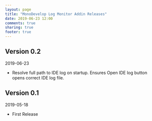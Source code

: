 ```yaml
---
layout: page
title: "MonoDevelop Log Monitor Addin Releases"
date: 2019-06-23 12:00
comments: true
sharing: true
footer: true
---
```


## Version 0.2

2019-06-23

 * Resolve full path to IDE log on startup. Ensures Open IDE log button opens correct IDE log file.

## Version 0.1

2019-05-18

 * First Release
 
